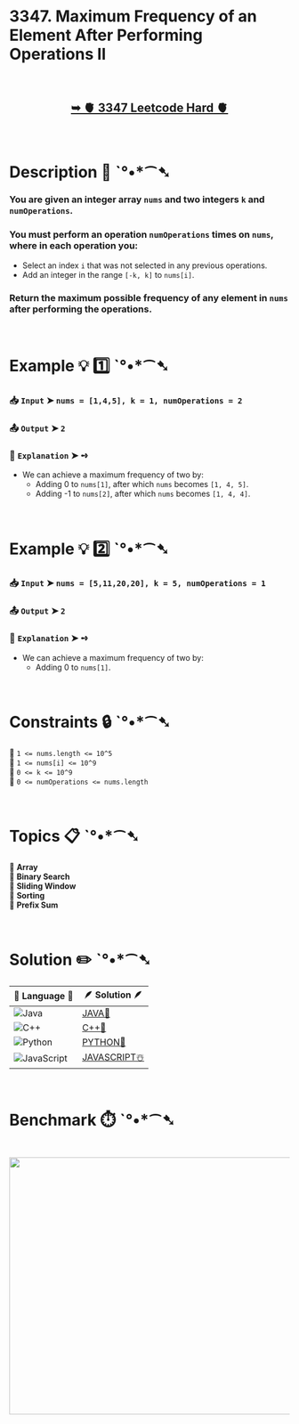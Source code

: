 # 3347. Maximum Frequency of an Element After Performing Operations II

</br>

<h2 align="center"> 

<a href="https://leetcode.com/problems/maximum-frequency-of-an-element-after-performing-operations-ii/?envType=daily-question&envId=2025-10-22"><strong>➥ 🫀 3347 Leetcode Hard 🫀 </strong></a>
</h2>

</br>

# Description 📜 ˋ°•*⁀➷

### You are given an integer array `nums` and two integers `k` and `numOperations`.

### You must perform an operation `numOperations` times on `nums`, where in each operation you:

- Select an index `i` that was not selected in any previous operations.
- Add an integer in the range `[-k, k]` to `nums[i]`.

### Return the maximum possible frequency of any element in `nums` after performing the operations.

</br>

# Example 💡 1️⃣ ˋ°•*⁀➷

  ### 📥 `Input`  ➤ `nums = [1,4,5], k = 1, numOperations = 2`

  ### 📤 `Output`  ➤ `2`

  ### 🔦 `Explanation`  ➤ ➺

  - We can achieve a maximum frequency of two by:
    - Adding 0 to `nums[1]`, after which `nums` becomes `[1, 4, 5]`.
    - Adding -1 to `nums[2]`, after which `nums` becomes `[1, 4, 4]`.

</br>

# Example 💡 2️⃣ ˋ°•*⁀➷

  ### 📥 `Input`  ➤ `nums = [5,11,20,20], k = 5, numOperations = 1`

  ### 📤 `Output`  ➤ `2`

  ### 🔦 `Explanation`  ➤ ➺

  - We can achieve a maximum frequency of two by:
    - Adding 0 to `nums[1]`.

</br>

# Constraints 🔒 ˋ°•*⁀➷

🔹 `1 <= nums.length <= 10^5` </br>
🔹 `1 <= nums[i] <= 10^9` </br>
🔹 `0 <= k <= 10^9` </br>
🔹 `0 <= numOperations <= nums.length` </br>

</br>

# Topics 📋 ˋ°•*⁀➷

🔸 **Array** </br>
🔸 **Binary Search** </br>
🔸 **Sliding Window** </br>
🔸 **Sorting** </br>
🔸 **Prefix Sum** </br>

</br>

# Solution ✏️ ˋ°•*⁀➷

| 📒 Language 📒  | 🪶 Solution 🪶 |
| ------------- | ------------- |
|  ![Java](https://img.shields.io/badge/java-%23ED8B00.svg?style=for-the-badge&logo=openjdk&logoColor=white)  | [JAVA🍁]() |
|  ![C++](https://img.shields.io/badge/c++-%2300599C.svg?style=for-the-badge&logo=c%2B%2B&logoColor=white)  | [C++🎲]()  |
|  ![Python](https://img.shields.io/badge/python-3670A0?style=for-the-badge&logo=python&logoColor=ffdd54)    | [PYTHON🍰]() |
| ![JavaScript](https://img.shields.io/badge/javascript-%23323330.svg?style=for-the-badge&logo=javascript&logoColor=%23F7DF1E)   | [JAVASCRIPT☃️]() |

</br>

# Benchmark ⏱️ ˋ°•*⁀➷

<h1  align="center" >

<img src ="https://github.com/user-attachments/assets/" width = "700px" height="462px" />

</h1>
